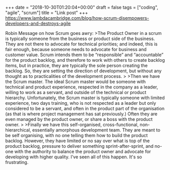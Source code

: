 +++
date = "2018-10-30T01:20:04+00:00"
draft = false
tags = ["coding", "agile", "scrum"]
title = "Link post"
+++
https://www.lambdacambridge.com/blog/how-scrum-disempowers-developers-and-destroys-agile

Robin Message on how Scrum goes awry: >The Product Owner in a scrum is typically someone from the business or product side of the business. They are not there to advocate for technical priorities; and indeed, this is fair enough, because someone needs to advocate for business and customer value. Scrum intends them to be “responsible” and “accountable” for the product backlog, and therefore to work with others to create backlog items, but in practice, they are typically the sole person creating the backlog. So, they are setting the direction of development, but without any thought as to practicalities of the development process. > >Then we have the Scrum master. The ideal Scrum master would be someone with technical and product experience, respected in the company as a leader, willing to work as a servant, and outside of the technical or product hierarchy. Unfortunately, the Scrum master is typically someone with limited experience, two days training, who is not respected as a leader but only considered to be a servant, and often in the product part of the organisation (as that is where project management has sat previously.) Often they are even managed by the product owner, or share a boss with the product owner. > >Finally we have this self-organised, cross-functional, non-hierarchical, essentially amorphous development team. They are meant to be self organising, with no one telling them how to build the product backlog. However, they have limited or no say over what is top of the product backlog, pressure to deliver something sprint-after-sprint, and no-one with the authority to balance the product owner and advocate for developing with higher quality. I've seen all of this happen. It's so frustrating.
